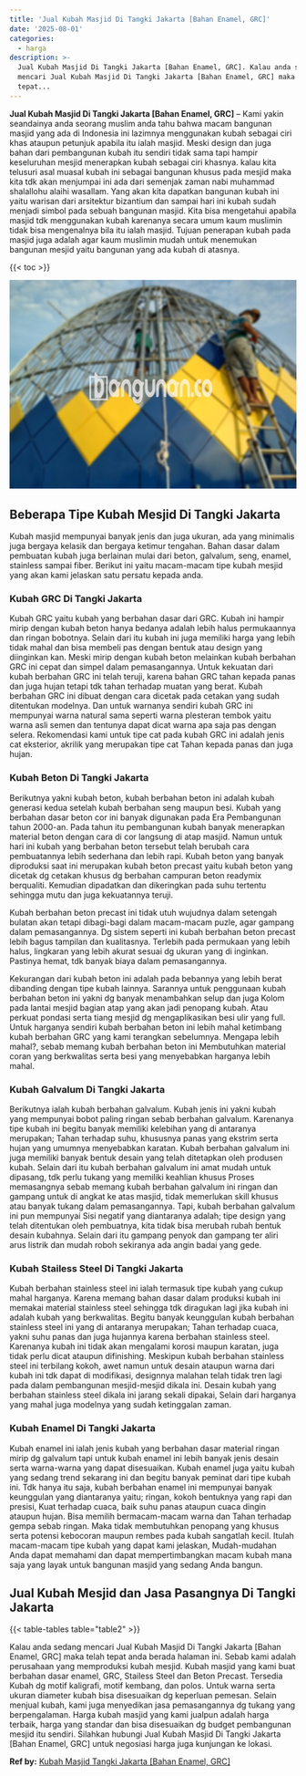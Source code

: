 ```yaml
---
title: 'Jual Kubah Masjid Di Tangki Jakarta [Bahan Enamel, GRC]'
date: '2025-08-01'
categories:
  - harga
description: >-
  Jual Kubah Masjid Di Tangki Jakarta [Bahan Enamel, GRC]. Kalau anda sedang
  mencari Jual Kubah Masjid Di Tangki Jakarta [Bahan Enamel, GRC] maka telah
  tepat...
---
```


**Jual Kubah Masjid Di Tangki Jakarta \[Bahan Enamel, GRC\]** – Kami yakin seandainya anda seorang muslim anda tahu bahwa macam bangunan masjid yang ada di Indonesia ini lazimnya menggunakan kubah sebagai ciri khas ataupun petunjuk apabila itu ialah masjid. Meski design dan juga bahan dari pembangunan kubah itu sendiri tidak sama tapi hampir keseluruhan mesjid menerapkan kubah sebagai ciri khasnya. kalau kita telusuri asal muasal kubah ini sebagai bangunan khusus pada mesjid maka kita tdk akan menjumpai ini ada dari semenjak zaman nabi muhammad shalallohu alaihi wasallam. Yang akan kita dapatkan bangunan kubah ini yaitu warisan dari arsitektur bizantium dan sampai hari ini kubah sudah menjadi simbol pada sebuah bangunan masjid. Kita bisa mengetahui apabila masjid tdk menggunakan kubah karenanya secara umum kaum muslimin tidak bisa mengenalnya bila itu ialah masjid. Tujuan penerapan kubah pada masjid juga adalah agar kaum muslimin mudah untuk menemukan bangunan mesjid yaitu bangunan yang ada kubah di atasnya.

{{< toc >}}

![Jual Kubah Masjid Di Tangki Jakarta [Bahan Enamel, GRC]](/images/jual-kubah-masjid-33.png)

## Beberapa Tipe Kubah Mesjid Di Tangki Jakarta

Kubah masjid mempunyai banyak jenis dan juga ukuran, ada yang minimalis juga bergaya kelasik dan bergaya ketimur tengahan. Bahan dasar dalam pembuatan kubah juga berlainan mulai dari beton, galvalum, seng, enamel, stainless sampai fiber. Berikut ini yaitu macam-macam tipe kubah mesjid yang akan kami jelaskan satu persatu kepada anda.

### Kubah GRC Di Tangki Jakarta

Kubah GRC yaitu kubah yang berbahan dasar dari GRC. Kubah ini hampir mirip dengan kubah beton hanya bedanya adalah lebih halus permukaannya dan ringan bobotnya. Selain dari itu kubah ini juga memiliki harga yang lebih tidak mahal dan bisa membeli pas dengan bentuk atau design yang diinginkan kan. Meski mirip dengan kubah beton melainkan kubah berbahan GRC ini cepat dan simpel dalam pemasangannya. Untuk kekuatan dari kubah berbahan GRC ini telah teruji, karena bahan GRC tahan kepada panas dan juga hujan tetapi tdk tahan terhadap muatan yang berat. Kubah berbahan GRC ini dibuat dengan cara dicetak pada cetakan yang sudah ditentukan modelnya. Dan untuk warnanya sendiri kubah GRC ini mempunyai warna natural sama seperti warna plesteran tembok yaitu warna asli semen dan tentunya dapat dicat warna apa saja pas dengan selera. Rekomendasi kami untuk tipe cat pada kubah GRC ini adalah jenis cat eksterior, akrilik yang merupakan tipe cat Tahan kepada panas dan juga hujan.

### Kubah Beton Di Tangki Jakarta

Berikutnya yakni kubah beton, kubah berbahan beton ini adalah kubah generasi kedua setelah kubah berbahan seng maupun besi. Kubah yang berbahan dasar beton cor ini banyak digunakan pada Era Pembangunan tahun 2000-an. Pada tahun itu pembangunan kubah banyak menerapkan material beton dengan cara di cor langsung di atap masjid. Namun untuk hari ini kubah yang berbahan beton tersebut telah berubah cara pembuatannya lebih sederhana dan lebih rapi. Kubah beton yang banyak diproduksi saat ini merupakan kubah beton precast yaitu kubah beton yang dicetak dg cetakan khusus dg berbahan campuran beton readymix berqualiti. Kemudian dipadatkan dan dikeringkan pada suhu tertentu sehingga mutu dan juga kekuatannya teruji.

Kubah berbahan beton precast ini tidak utuh wujudnya dalam setengah bulatan akan tetapi dibagi-bagi dalam macam-macam puzle, agar gampang dalam pemasangannya. Dg sistem seperti ini kubah berbahan beton precast lebih bagus tampilan dan kualitasnya. Terlebih pada permukaan yang lebih halus, lingkaran yang lebih akurat sesuai dg ukuran yang di inginkan. Pastinya hemat, tdk banyak biaya dalam pemasangannya.

Kekurangan dari kubah beton ini adalah pada bebannya yang lebih berat dibanding dengan tipe kubah lainnya. Sarannya untuk penggunaan kubah berbahan beton ini yakni dg banyak menambahkan selup dan juga Kolom pada lantai mesjid bagian atap yang akan jadi penopang kubah. Atau perkuat pondasi serta tiang mesjid dg mengaplikasikan besi ulir yang full. Untuk harganya sendiri kubah berbahan beton ini lebih mahal ketimbang kubah berbahan GRC yang kami terangkan sebelumnya. Mengapa lebih mahal?, sebab memang kubah berbahan beton ini Membutuhkan material coran yang berkwalitas serta besi yang menyebabkan harganya lebih mahal.

### Kubah Galvalum Di Tangki Jakarta

Berikutnya ialah kubah berbahan galvalum. Kubah jenis ini yakni kubah yang mempunyai bobot paling ringan sebab berbahan galvalum. Karenanya tipe kubah ini begitu banyak memiliki kelebihan yang di antaranya merupakan; Tahan terhadap suhu, khususnya panas yang ekstrim serta hujan yang umumnya menyebabkan karatan. Kubah berbahan galvalum ini juga memiliki banyak bentuk desain yang telah ditetapkan oleh produsen kubah. Selain dari itu kubah berbahan galvalum ini amat mudah untuk dipasang, tdk perlu tukang yang memiliki keahlian khusus Proses memasangnya sebab memang kubah berbahan galvalum ini ringan dan gampang untuk di angkat ke atas masjid, tidak memerlukan skill khusus atau banyak tukang dalam pemasangannya. Tapi, kubah berbahan galvalum ini pun mempunyai Sisi negatif yang diantaranya adalah; tipe design yang telah ditentukan oleh pembuatnya, kita tidak bisa merubah rubah bentuk desain kubahnya. Selain dari itu gampang penyok dan gampang ter aliri arus listrik dan mudah roboh sekiranya ada angin badai yang gede.

### Kubah Stailess Steel Di Tangki Jakarta

Kubah berbahan stainless steel ini ialah termasuk tipe kubah yang cukup mahal harganya. Karena memang bahan dasar dalam produksi kubah ini memakai material stainless steel sehingga tdk diragukan lagi jika kubah ini adalah kubah yang berkwalitas. Begitu banyak keunggulan kubah berbahan stainless steel ini yang di antaranya merupakan; Tahan terhadap cuaca, yakni suhu panas dan juga hujannya karena berbahan stainless steel. Karenanya kubah ini tidak akan mengalami korosi maupun karatan, juga tidak perlu dicat ataupun difinishing. Meskipun kubah berbahan stainless steel ini terbilang kokoh, awet namun untuk desain ataupun warna dari kubah ini tdk dapat di modifikasi, designnya malahan telah tidak tren lagi pada dalam pembangunan mesjid-mesjid dikala ini. Desain kubah yang berbahan stainless steel dikala ini jarang sekali dipakai, Selain dari harganya yang mahal juga modelnya yang sudah ketinggalan zaman.

### Kubah Enamel Di Tangki Jakarta

Kubah enamel ini ialah jenis kubah yang berbahan dasar material ringan mirip dg galvalum tapi untuk kubah enamel ini lebih banyak jenis desain serta warna-warna yang dapat disesuaikan. Kubah enamel juga yaitu kubah yang sedang trend sekarang ini dan begitu banyak peminat dari tipe kubah ini. Tdk hanya itu saja, kubah berbahan enamel ini mempunyai banyak keunggulan yang diantaranya yaitu; ringan, kokoh bentuknya yang rapi dan presisi, Kuat terhadap cuaca, baik suhu panas ataupun cuaca dingin ataupun hujan. Bisa memilih bermacam-macam warna dan Tahan terhadap gempa sebab ringan. Maka tidak membutuhkan penopang yang khusus serta potensi kebocoran maupun rembes pada kubah sangatlah kecil. Itulah macam-macam tipe kubah yang dapat kami jelaskan, Mudah-mudahan Anda dapat memahami dan dapat mempertimbangkan macam kubah mana saja yang layak untuk bangunan masjid yang sedang Anda bangun.

## Jual Kubah Mesjid dan Jasa Pasangnya Di Tangki Jakarta

{{< table-tables table="table2" >}}

Kalau anda sedang mencari Jual Kubah Masjid Di Tangki Jakarta \[Bahan Enamel, GRC\] maka telah tepat anda berada halaman ini. Sebab kami adalah perusahaan yang memproduksi kubah mesjid. Kubah masjid yang kami buat berbahan dasar enamel, GRC, Stailess Steel dan Beton Precast. Tersedia Kubah dg motif kaligrafi, motif kembang, dan polos. Untuk warna serta ukuran diameter kubah bisa disesuaikan dg keperluan pemesan. Selain menjual kubah, kami juga menyedikan jasa pemasangannya dg tukang yang berpengalaman. Harga kubah masjid yang kami jualpun adalah harga terbaik, harga yang standar dan bisa disesuaikan dg budget pembangunan mesjid itu sendiri. Silahkan hubungi Jual Kubah Masjid Di Tangki Jakarta \[Bahan Enamel, GRC\] untuk negosiasi harga juga kunjungan ke lokasi.

**Ref by:** [Kubah Masjid Tangki Jakarta [Bahan Enamel, GRC]](https://id.wikipedia.org/wiki/Kubah)
